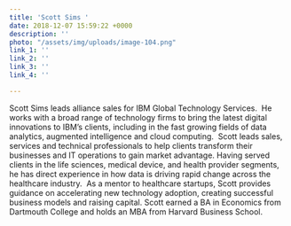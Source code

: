 ```yaml
---
title: 'Scott Sims '
date: 2018-12-07 15:59:22 +0000
description: ''
photo: "/assets/img/uploads/image-104.png"
link_1: ''
link_2: ''
link_3: ''
link_4: ''

---
```

Scott Sims leads alliance sales for IBM Global Technology Services.  He works with a broad range of technology firms to bring the latest digital innovations to IBM’s clients, including in the fast growing fields of data analytics, augmented intelligence and cloud computing.  Scott leads sales, services and technical professionals to help clients transform their businesses and IT operations to gain market advantage.  Having served clients in the life sciences, medical device, and health provider segments, he has direct experience in how data is driving rapid change across the healthcare industry.  As a mentor to healthcare startups, Scott provides guidance on accelerating new technology adoption, creating successful business models and raising capital.  Scott earned a BA in Economics from Dartmouth College and holds an MBA from Harvard Business School.
